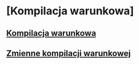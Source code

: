 # [Kompilacja warunkowa]
## [Kompilacja warunkowa](conditional-compilation-javascript.md)
## [Zmienne kompilacji warunkowej](conditional-compilation-variables-javascript.md)